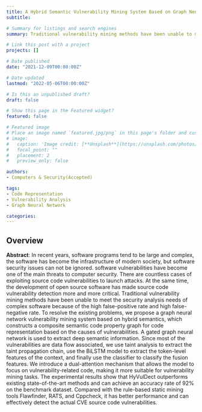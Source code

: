```yaml
---
title: A Hybrid Semantic Vulnerability Mining System Based on Graph Neural Network
subtitle: 

# Summary for listings and search engines
summary: Traditional vulnerability mining methods have been unable to meet the security analysis needs of complex software because of the high false-positive rate and high false-negative rate. To resolve the existing problems, we propose a graph neural network vulnerability mining system based on hybrid semantics, which constructs a composite semantic code property graph for code representation based on the causes of vulnerabilities. A gated graph neural network is used to extract deep semantic information. Since most of the vulnerabilities are data flow associated, we use taint analysis to extract the taint propagation chain, use the BiLSTM model to extract the token-level features of the context, and finally use the classifier to classify the fusion features. We introduce a dual-attention mechanism that allows the model to focus on vulnerability-related code, making it more suitable for vulnerability mining tasks.

# Link this post with a project
projects: []

# Date published
date: "2021-12-09T00:00:00Z"

# Date updated
lastmod: "2022-05-06T00:00:00Z"

# Is this an unpublished draft?
draft: false

# Show this page in the Featured widget?
featured: false

# Featured image
# Place an image named `featured.jpg/png` in this page's folder and customize its options here.
# image:
#   caption: 'Image credit: [**Unsplash**](https://unsplash.com/photos/CpkOjOcXdUY)'
#   focal_point: ""
#   placement: 2
#   preview_only: false

authors:
- Computers & Security(Accepted)

tags:
- Code Representation
- Vulnerability Analysis
- Graph Neural Network

categories:
---
```


## Overview


**Abstract**: In recent years, software programs tend to be large and complex, the software has become the infrastructure of modern society, but software security issues can not be ignored. software vulnerabilities have become one of the main threats to computer security. There are countless cases of exploiting source code vulnerabilities to launch attacks. At the same time, the development of open source software has made source code vulnerability detection more and more critical. Traditional vulnerability mining methods have been unable to meet the security analysis needs of complex software because of the high false-positive rate and high false-negative rate. To resolve the existing problems, we propose a graph neural network vulnerability mining system based on hybrid semantics, which constructs a composite semantic code property graph for code representation based on the causes of vulnerabilities. A gated graph neural network is used to extract deep semantic information. Since most of the vulnerabilities are data flow associated, we use taint analysis to extract the taint propagation chain, use the BiLSTM model to extract the token-level features of the context, and finally use the classifier to classify the fusion features. We introduce a dual-attention mechanism that allows the model to focus on vulnerability-related code, making it more suitable for vulnerability mining tasks. The experimental results show that HyVulDect outperforms existing state-of-the-art methods and can achieve an accuracy rate of 92\% on the benchmark dataset. Compared with the rule-based static mining tools Flawfinder, RATS, and Cppcheck, it has better performance and can effectively detect the actual CVE source code vulnerabilities.